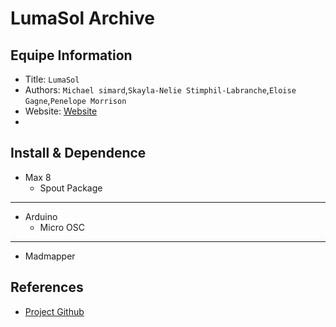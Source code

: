 # LumaSol Archive

## Equipe Information

- Title: `LumaSol`
- Authors: `Michael simard`,`Skayla-Nelie Stimphil-Labranche`,`Eloise Gagne`,`Penelope Morrison`
- Website: [Website](https://tim-montmorency.com/2023/projets/LumaSol/docs/web/index.html)
-

## Install & Dependence

- Max 8
  - Spout Package

---

- Arduino
  - Micro OSC

---

- Madmapper

## References

- [Project Github](https://github.com/Kawabongaaa/LumaSol)
